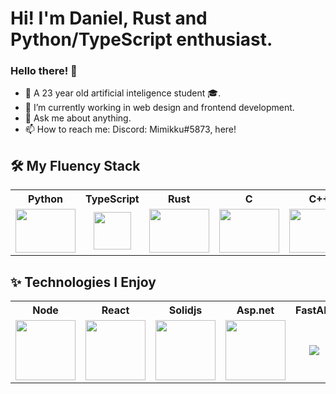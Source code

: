 # Hi! I'm Daniel, Rust and Python/TypeScript enthusiast.
### Hello there! 👋
- 🧑 A 23 year old artificial inteligence student 🎓.
- 🔭 I’m currently working in web design and frontend development.
- 💬 Ask me about anything.
- 📫 How to reach me: Discord: Mimikku#5873, here!

<h2> 🛠&nbsp;My Fluency Stack</h2> 
<table>
  <tr>
    <th>
      Python
    </th>
    <th>
      TypeScript
    </th>
    <th>
      Rust
    </th>
    <th>
      C
    </th>
    <th>
      C++
    </th>
    <th>
      C#
    </th>
    <th>
      Other C#
    </th>
    <th>
      Kotlin
    </th>
    <th>
      PL/SQL
    </th>
    <th>
      Latex
    </th>
  </tr>
  <tr>
    <td align="center" width="96">
      <img src="https://img.icons8.com/color/96/000000/python.png" width="96" height="70"/>
    </td>
    <td align="center" width="96">
      <img src="https://upload.wikimedia.org/wikipedia/commons/thumb/4/4c/Typescript_logo_2020.svg/1200px-Typescript_logo_2020.svg.png" width="60" height="60">
    </td>
    <td align="center" width="96">
      <img src="https://www.rust-lang.org/logos/rust-logo-256x256-blk.png" width="96" height="70">
    </td>
    <td align="center" width="96">
      <img src="https://img.icons8.com/color/96/000000/c-programming.png" width="96" height="70">
    </td>
    <td align="center" width="96">
      <img src="https://img.icons8.com/color/96/000000/c-plus-plus-logo.png" width="96" height="70">
    </td>
    <td align="center" width="96">
      <img src="https://img.icons8.com/color/96/000000/c-sharp-logo.png" width="96" height="70">
    </td>
    <td align="center" width="96">
      <img src="https://cdn.iconscout.com/icon/free/png-256/java-23-225999.png" width="96" height="70">
    </td>
    <td align="center" width="96">
      <img src="https://upload.wikimedia.org/wikipedia/commons/thumb/0/06/Kotlin_Icon.svg/2048px-Kotlin_Icon.svg.png" width="96" height="70">
    </td>
    <td align="center" width="96">
      <img src="https://encrypted-tbn0.gstatic.com/images?q=tbn:ANd9GcQ8WKHy7VVaQEamKwhoqunSjhPh7J6fQTpJvA&usqp=CAU" width="96" height="70">
    </td>    
    <td align="center" width="96">
      <img src="https://upload.wikimedia.org/wikipedia/commons/9/92/LaTeX_logo.svg" width="96" height="40">
    </td>
  </tr>
</table>

<h2>✨&nbsp;Technologies I Enjoy</h2> 
<table>
  <tr>
    <th>
      Node
    </th>
    <th>
      React
    </th>
    <th>
      Solidjs
    </th>
    <th>
      Asp.net
    </th>
    <th>
      FastAPI
    </th>
    <th>
      PyTorch
    </th>
    <th>
      OpenGL
    </th>
    <th>
      Vulkan
    </th>
    <th>
      WebAssembly
    </th>
  </tr>
  <tr>
    <td align="center" width="96">
      <img src="https://cdn-icons-png.flaticon.com/512/5968/5968322.png" width="96">
    </td>
    <td align="center" width="96">
      <img src="https://upload.wikimedia.org/wikipedia/commons/a/a7/React-icon.svg" width="96">
    </td>
    <td align="center" width="96">
      <img src="https://www.solidjs.com/img/logo/without-wordmark/logo.svg" width="96">
    </td>
    <td align="center" width="96">
      <img src="https://dyltqmyl993wv.cloudfront.net/assets/stacks/aspnet-core/img/aspnet-core-stack-110x117.png" width="96">
    </td>
    <td align="center" width="96">
      <img src="https://cdn.worldvectorlogo.com/logos/fastapi-1.svg">
    </td>
    <td align="center" width="96">
      <img src="https://upload.wikimedia.org/wikipedia/commons/1/10/PyTorch_logo_icon.svg">
    </td>
    <td align="center" width="96">
      <img src="https://upload.wikimedia.org/wikipedia/commons/e/e9/Opengl-logo.svg">
    </td>
    <td align="center" width="96">
      <img src="https://upload.wikimedia.org/wikipedia/commons/f/f8/Vulkan_API_logo.svg">
    </td>
    <td align="center" width="96">
      <img src="https://avatars.githubusercontent.com/u/37272798?v=4&s=400" width="72">
    </td>
  </tr>
</table>
